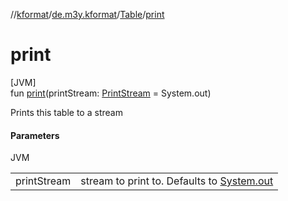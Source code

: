 //[kformat](../../../index.md)/[de.m3y.kformat](../index.md)/[Table](index.md)/[print](print.md)

# print

[JVM]\
fun [print](print.md)(printStream: [PrintStream](https://docs.oracle.com/javase/8/docs/api/java/io/PrintStream.html) = System.out)

Prints this table to a stream

#### Parameters

JVM

| | |
|---|---|
| printStream | stream to print to. Defaults to [System.out](https://docs.oracle.com/javase/8/docs/api/java/lang/System.html#out--) |
